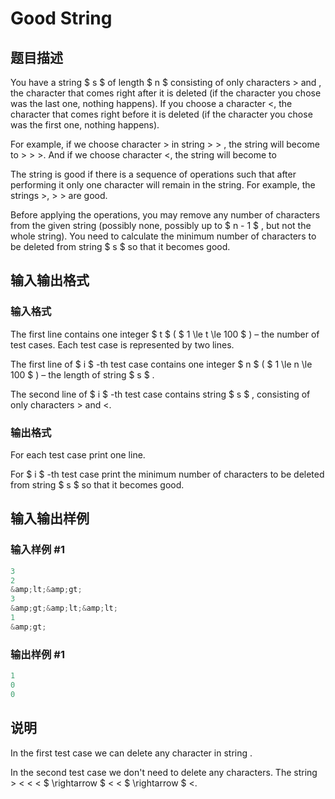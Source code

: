 # Good String

## 题目描述

You have a string $ s $ of length $ n $ consisting of only characters > and , the character that comes right after it is deleted (if the character you chose was the last one, nothing happens). If you choose a character <, the character that comes right before it is deleted (if the character you chose was the first one, nothing happens).

For example, if we choose character > in string > > , the string will become to > > >. And if we choose character  <, the string will become to 

The string is good if there is a sequence of operations such that after performing it only one character will remain in the string. For example, the strings >, > > are good.

Before applying the operations, you may remove any number of characters from the given string (possibly none, possibly up to $ n - 1 $ , but not the whole string). You need to calculate the minimum number of characters to be deleted from string $ s $ so that it becomes good.

## 输入输出格式

### 输入格式

The first line contains one integer $ t $ ( $ 1 \le t \le 100 $ ) – the number of test cases. Each test case is represented by two lines.

The first line of $ i $ -th test case contains one integer $ n $ ( $ 1 \le n \le 100 $ ) – the length of string $ s $ .

The second line of $ i $ -th test case contains string $ s $ , consisting of only characters > and <.

### 输出格式

For each test case print one line.

For $ i $ -th test case print the minimum number of characters to be deleted from string $ s $ so that it becomes good.

## 输入输出样例

### 输入样例 #1

```cpp
3
2
&amp;lt;&amp;gt;
3
&amp;gt;&amp;lt;&amp;lt;
1
&amp;gt;

```
### 输出样例 #1

```cpp
1
0
0

```
## 说明

In the first test case we can delete any character in string .

In the second test case we don't need to delete any characters. The string > <  < < $ \rightarrow $ < < $ \rightarrow $ <.


